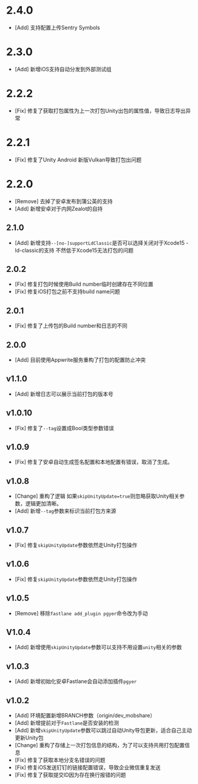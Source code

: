 # 2.4.0

- [Add] 支持配置上传Sentry Symbols

# 2.3.0

- [Add] 新增iOS支持自动分发到外部测试组

# 2.2.2

- [Fix] 修复了获取打包属性为上一次打包Unity出包的属性值，导致日志导出异常

# 2.2.1

- [Fix] 修复了Unity Android 新版Vulkan导致打包出问题

# 2.2.0

- [Remove] 去掉了安卓发布到蒲公英的支持
- [Add] 新增安卓对于内网Zealot的自持

## 2.1.0

- [Add] 新增支持`--[no-]supportLdClassic`是否可以选择关闭对于Xcode15 -ld-classic的支持 不然低于Xcode15无法打包的问题

## 2.0.2

- [Fix] 修复打包时候使用Build number临时创建存在不同位置
- [Fix] 修复iOS打包之前不支持build name问题

## 2.0.1

- [Fix] 修复了上传包的Build number和日志的不同 

## 2.0.0

- [Add] 目前使用Appwrite服务重构了打包的配置防止冲突

## v1.1.0

- [Add] 新增日志可以展示当前打包的版本号

## v1.0.10

- [Fix] 修复了`--tag`设置成Bool类型参数错误

## v1.0.9

- [Fix] 修复了安卓自动生成签名配置和本地配置有错误，取消了生成。

## v1.0.8

- [Change] 重构了逻辑 如果`skipUnityUpdate=true`则忽略获取Unity相关参数，逻辑更加清晰。
- [Add] 新增`--tag`参数来标识当前打包方来源

## v1.0.7

- [Fix] 修复`skipUnityUpdate`参数依然走Unity打包操作

## v1.0.6

- [Fix] 修复`skipUnityUpdate`参数依然走Unity打包操作

## v1.0.5

- [Remove] 移除`fastlane add_plugin pgyer`命令改为手动

## V1.0.4

- [Add]	新增使用`skipUnityUpdate`参数可以支持不用设置`unity`相关的参数

## v1.0.3

- [Add]    新增初始化安卓Fastlane会自动添加插件`pgyer`

## v1.0.2

- [Add]    环境配置新增BRANCH参数（origin/dev_mobshare）
- [Add]    新增提前对于`Fastlane`是否安装的检测
- [Add]    新增`skipUnityUpdate`参数可以跳过自动Unity导包更新，适合自己主动更新Unity包
- [Change] 重构了存储上一次打包信息的结构，为了可以支持共用打包配置信息
- [Fix]    修复了获取本地分支名错误的问题
- [Fix]    修复iOS发送钉钉的链接配置错误，导致企业微信重复发送
- [Fix]    修复了获取提交ID因为存在换行报错的问题
